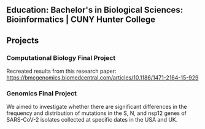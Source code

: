 

## Education: Bachelor's in Biological Sciences: Bioinformatics | CUNY Hunter College





## Projects


### Computational Biology Final Project
Recreated results from this research paper: https://bmcgenomics.biomedcentral.com/articles/10.1186/1471-2164-15-929



### Genomics Final Project
We aimed to investigate whether there are significant differences in the frequency and distribution of mutations in the S, N, and nsp12 genes of SARS-CoV-2 isolates collected at specific dates in the USA and UK.

